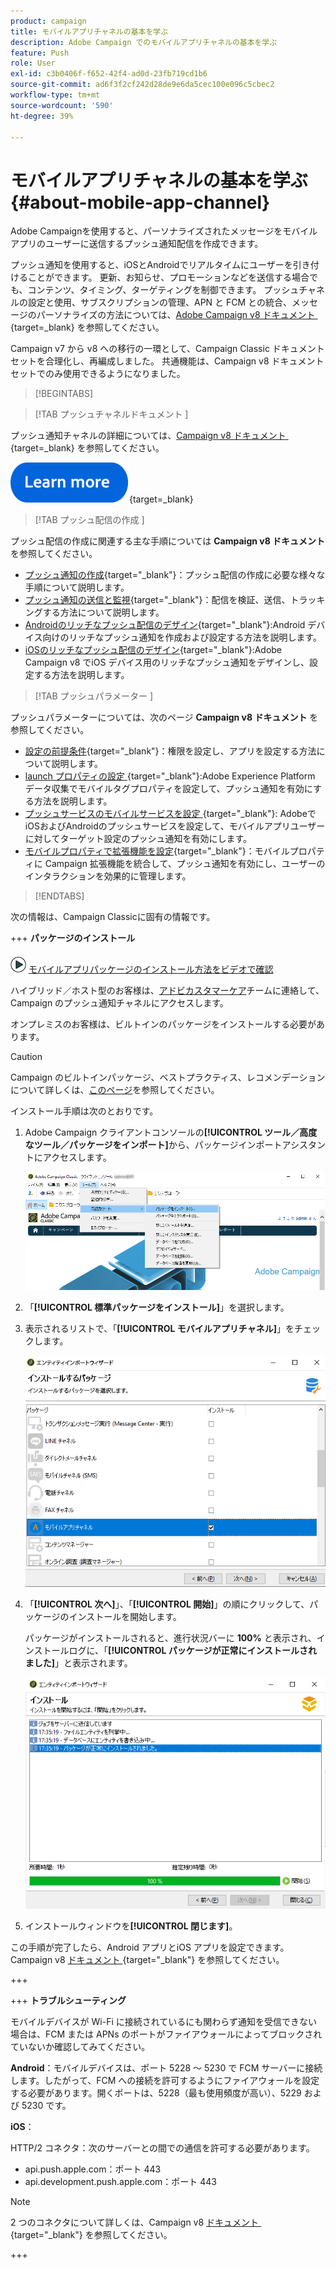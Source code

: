 ```yaml
---
product: campaign
title: モバイルアプリチャネルの基本を学ぶ
description: Adobe Campaign でのモバイルアプリチャネルの基本を学ぶ
feature: Push
role: User
exl-id: c3b0406f-f652-42f4-ad0d-23fb719cd1b6
source-git-commit: ad6f3f2cf242d28de9e6da5cec100e096c5cbec2
workflow-type: tm+mt
source-wordcount: '590'
ht-degree: 39%

---
```


# モバイルアプリチャネルの基本を学ぶ{#about-mobile-app-channel}

Adobe Campaignを使用すると、パーソナライズされたメッセージをモバイルアプリのユーザーに送信するプッシュ通知配信を作成できます。

プッシュ通知を使用すると、iOSとAndroidでリアルタイムにユーザーを引き付けることができます。 更新、お知らせ、プロモーションなどを送信する場合でも、コンテンツ、タイミング、ターゲティングを制御できます。 プッシュチャネルの設定と使用、サブスクリプションの管理、APN と FCM との統合、メッセージのパーソナライズの方法については、[Adobe Campaign v8 ドキュメント &#x200B;](https://experienceleague.adobe.com/ja/docs/campaign/campaign-v8/send/emails/email){target=_blank} を参照してください。

Campaign v7 から v8 への移行の一環として、Campaign Classic ドキュメントセットを合理化し、再編成しました。 共通機能は、Campaign v8 ドキュメントセットでのみ使用できるようになりました。

>[!BEGINTABS]

>[!TAB  プッシュチャネルドキュメント ]

プッシュ通知チャネルの詳細については、[Campaign v8 ドキュメント &#x200B;](https://experienceleague.adobe.com/docs/campaign/campaign-v8/send/push/push.html?lang=ja){target=_blank} を参照してください。

[![画像](../../assets/do-not-localize/learn-more-button.svg)](https://experienceleague.adobe.com/docs/campaign/campaign-v8/send/push/push.html?lang=ja){target=_blank}


>[!TAB  プッシュ配信の作成 ]

プッシュ配信の作成に関連する主な手順については **Campaign v8 ドキュメント** を参照してください。

* [&#x200B; プッシュ通知の作成 &#x200B;](https://experienceleague.adobe.com/docs/campaign/campaign-v8/send/push/push.html?lang=ja#push-create){target="_blank"}：プッシュ配信の作成に必要な様々な手順について説明します。
* [&#x200B; プッシュ通知の送信と監視 &#x200B;](https://experienceleague.adobe.com/docs/campaign/campaign-v8/send/push/push.html?lang=ja#push-test){target="_blank"}：配信を検証、送信、トラッキングする方法について説明します。
* [Androidのリッチなプッシュ配信のデザイン &#x200B;](https://experienceleague.adobe.com/docs/campaign/campaign-v8/send/push/rich-push/rich-push-android.html?lang=ja){target="_blank"}:Android デバイス向けのリッチなプッシュ通知を作成および設定する方法を説明します。
* [iOSのリッチなプッシュ配信のデザイン &#x200B;](https://experienceleague.adobe.com/docs/campaign/campaign-v8/send/push/rich-push/rich-push-ios.html?lang=ja){target="_blank"}:Adobe Campaign v8 でiOS デバイス用のリッチなプッシュ通知をデザインし、設定する方法を説明します。


>[!TAB  プッシュパラメーター ]

プッシュパラメーターについては、次のページ **Campaign v8 ドキュメント** を参照してください。

* [&#x200B; 設定の前提条件 &#x200B;](https://experienceleague.adobe.com/docs/campaign/campaign-v8/send/push/push-settings.html?lang=ja#before-starting){target="_blank"}：権限を設定し、アプリを設定する方法について説明します。
* [launch プロパティの設定 &#x200B;](https://experienceleague.adobe.com/docs/campaign/campaign-v8/send/push/push-settings.html?lang=ja#launch-property){target="_blank"}:Adobe Experience Platform データ収集でモバイルタグプロパティを設定して、プッシュ通知を有効にする方法を説明します。
* [&#x200B; プッシュサービスのモバイルサービスを設定 &#x200B;](https://experienceleague.adobe.com/docs/campaign/campaign-v8/send/push/push-settings.html?lang=ja#push-service){target="_blank"}: AdobeでiOSおよびAndroidのプッシュサービスを設定して、モバイルアプリユーザーに対してターゲット設定のプッシュ通知を有効にします。
* [&#x200B; モバイルプロパティで拡張機能を設定 &#x200B;](https://experienceleague.adobe.com/docs/campaign/campaign-v8/send/push/push-settings.html?lang=ja#configure-extension){target="_blank"}：モバイルプロパティに Campaign 拡張機能を統合して、プッシュ通知を有効にし、ユーザーのインタラクションを効果的に管理します。

>[!ENDTABS]


次の情報は、Campaign Classicに固有の情報です。

+++ **パッケージのインストール**

![](assets/do-not-localize/how-to-video.png) [モバイルアプリパッケージのインストール方法をビデオで確認](https://experienceleague.adobe.com/docs/campaign-classic-learn/tutorials/sending-messages/push-channel/installing-the-mobile-app-channel.html?lang=ja#sending-messages)

ハイブリッド／ホスト型のお客様は、[アドビカスタマーケア](https://helpx.adobe.com/jp/enterprise/admin-guide.html/enterprise/using/support-for-experience-cloud.ug.html)チームに連絡して、Campaign のプッシュ通知チャネルにアクセスします。

オンプレミスのお客様は、ビルトインのパッケージをインストールする必要があります。

>[!CAUTION]
>
>Campaign のビルトインパッケージ、ベストプラクティス、レコメンデーションについて詳しくは、[このページ](../../installation/using/installing-campaign-standard-packages.md)を参照してください。


インストール手順は次のとおりです。

1. Adobe Campaign クライアントコンソールの&#x200B;**[!UICONTROL ツール／高度なツール／パッケージをインポート]**&#x200B;から、パッケージインポートアシスタントにアクセスします。

   ![](assets/package_ios.png)

1. 「**[!UICONTROL 標準パッケージをインストール]**」を選択します。

1. 表示されるリストで、「**[!UICONTROL モバイルアプリチャネル]**」をチェックします。

   ![](assets/package_ios_2.png)

1. 「**[!UICONTROL 次へ]**」、「**[!UICONTROL 開始]**」の順にクリックして、パッケージのインストールを開始します。

   パッケージがインストールされると、進行状況バーに **100%** と表示され、インストールログに、「**[!UICONTROL パッケージが正常にインストールされました]**」と表示されます。

   ![](assets/package_ios_3.png)

1. インストールウィンドウを&#x200B;**[!UICONTROL 閉じます]**。

この手順が完了したら、Android アプリとiOS アプリを設定できます。 Campaign v8 [&#x200B; ドキュメント &#x200B;](https://experienceleague.adobe.com/docs/campaign/campaign-v8/send/push/push.html?lang=ja){target="_blank"} を参照してください。

+++

+++ **トラブルシューティング**

モバイルデバイスが Wi-Fi に接続されているにも関わらず通知を受信できない場合は、FCM または APNs のポートがファイアウォールによってブロックされていないか確認してみてください。

**Android**：モバイルデバイスは、ポート 5228 ～ 5230 で FCM サーバーに接続します。したがって、FCM への接続を許可するようにファイアウォールを設定する必要があります。開くポートは、5228（最も使用頻度が高い）、5229 および 5230 です。

**iOS**：

HTTP/2 コネクタ：次のサーバーとの間での通信を許可する必要があります。

* api.push.apple.com：ポート 443
* api.development.push.apple.com：ポート 443

>[!NOTE]
>
>2 つのコネクタについて詳しくは、Campaign v8 [&#x200B; ドキュメント &#x200B;](https://experienceleague.adobe.com/docs/campaign/campaign-v8/send/push/push-settings.html?lang=ja){target="_blank"} を参照してください。

+++
